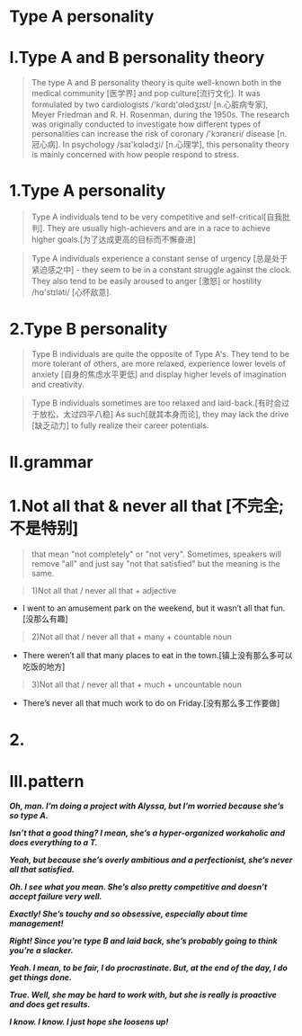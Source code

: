 # Type A personality
# I.Type A and B personality theory
> The type A and B personality theory is quite well-known both in the medical community [医学界] and pop culture[流行文化]. It was formulated by two cardiologists /'kɑrdɪ'ɑlədʒɪst/ [n.心脏病专家], Meyer Friedman and R. H. Rosenman, during the 1950s. The research was originally conducted to investigate how different types of personalities can increase the risk of coronary /'kɔrənɛri/  disease [n.冠心病]. In psychology /saɪ'kɑlədʒi/ [n.心理学], this personality theory is mainly concerned with how people respond to stress.

# 1.Type A personality
> Type A individuals tend to be very competitive and self-critical[自我批判]. They are usually high-achievers and are in a race to achieve higher goals.[为了达成更高的目标而不懈奋进]

> Type A individuals experience a constant sense of urgency [总是处于紧迫感之中] - they seem to be in a constant struggle against the clock. They also tend to be easily aroused to anger [激怒] or hostility /hɑ'stɪləti/ [心怀敌意].

# 2.Type B personality
> Type B individuals are quite the opposite of Type A's. They tend to be more tolerant of others, are more relaxed, experience lower levels of anxiety [自身的焦虑水平更低] and display higher levels of imagination and creativity.

> Type B individuals sometimes are too relaxed and laid-back.[有时会过于放松，太过四平八稳] As such[就其本身而论], they may lack the drive [缺乏动力] to fully realize their career potentials.

# II.grammar
# 1.Not all that  & never all that [不完全;不是特别]
> that mean "not completely" or "not very". Sometimes, speakers will remove "all" and just say "not that satisfied" but the meaning is the same. 

> 1)Not all that / never all that + adjective 

- I went to an amusement park on the weekend, but it wasn’t all that fun.[没那么有趣]

> 2)Not all that / never all that + many + countable noun 

- There weren’t all that many places to eat in the town.[镇上没有那么多可以吃饭的地方]

> 3)Not all that / never all that + much + uncountable noun

- There’s never all that much work to do on Friday.[没有那么多工作要做]

# 2.
























# III.pattern
***Oh, man. I’m doing a project with Alyssa, but I’m worried because she’s so type A.***

***Isn’t that a good thing? I mean, she’s a hyper-organized workaholic and does everything to a T.***

***Yeah, but because she’s overly ambitious and a perfectionist, she’s never all that satisfied.***

***Oh. I see what you mean. She’s also pretty competitive and doesn’t accept failure very well.***

***Exactly! She’s touchy and so obsessive, especially about time management!***

***Right! Since you’re type B and laid back, she’s probably going to think you’re a slacker.***

***Yeah. I mean, to be fair, I do procrastinate. But, at the end of the day, I do get things done.***

***True. Well, she may be hard to work with, but she is really is proactive and does get results.***

***I know. I know. I just hope she loosens up!***










